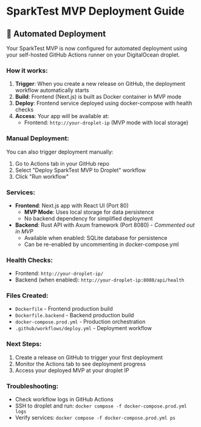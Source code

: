 # SparkTest MVP Deployment Guide

## 🚀 Automated Deployment

Your SparkTest MVP is now configured for automated deployment using your self-hosted GitHub Actions runner on your DigitalOcean droplet.

### How it works:

1. **Trigger**: When you create a new release on GitHub, the deployment workflow automatically starts
2. **Build**: Frontend (Next.js) is built as Docker container in MVP mode
3. **Deploy**: Frontend service deployed using docker-compose with health checks
4. **Access**: Your app will be available at:
   - Frontend: `http://your-droplet-ip` (MVP mode with local storage)

### Manual Deployment:

You can also trigger deployment manually:

1. Go to Actions tab in your GitHub repo
2. Select "Deploy SparkTest MVP to Droplet" workflow
3. Click "Run workflow"

### Services:

- **Frontend**: Next.js app with React UI (Port 80)
  - **MVP Mode**: Uses local storage for data persistence
  - No backend dependency for simplified deployment
- **Backend**: Rust API with Axum framework (Port 8080) - _Commented out in MVP_
  - Available when enabled: SQLite database for persistence
  - Can be re-enabled by uncommenting in docker-compose.yml

### Health Checks:

- Frontend: `http://your-droplet-ip/`
- Backend (when enabled): `http://your-droplet-ip:8080/api/health`

### Files Created:

- `Dockerfile` - Frontend production build
- `Dockerfile.backend` - Backend production build
- `docker-compose.prod.yml` - Production orchestration
- `.github/workflows/deploy.yml` - Deployment workflow

### Next Steps:

1. Create a release on GitHub to trigger your first deployment
2. Monitor the Actions tab to see deployment progress
3. Access your deployed MVP at your droplet IP

### Troubleshooting:

- Check workflow logs in GitHub Actions
- SSH to droplet and run: `docker compose -f docker-compose.prod.yml logs`
- Verify services: `docker compose -f docker-compose.prod.yml ps`
